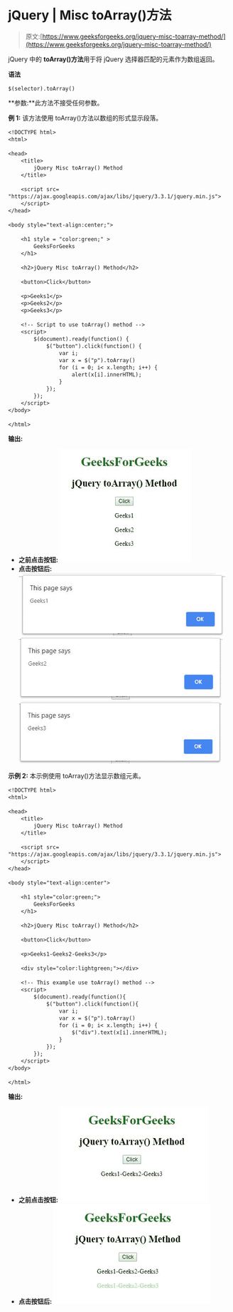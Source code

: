 # jQuery | Misc toArray()方法

> 原文:[https://www.geeksforgeeks.org/jquery-misc-toarray-method/](https://www.geeksforgeeks.org/jquery-misc-toarray-method/)

jQuery 中的 **toArray()方法**用于将 jQuery 选择器匹配的元素作为数组返回。

**语法**

```
$(selector).toArray()
```

**参数:**此方法不接受任何参数。

**例 1:** 该方法使用 toArray()方法以数组的形式显示段落。

```
<!DOCTYPE html>
<html>

<head> 
    <title>
        jQuery Misc toArray() Method
    </title>

    <script src=
"https://ajax.googleapis.com/ajax/libs/jquery/3.3.1/jquery.min.js">
    </script>
</head> 

<body style="text-align:center;">

    <h1 style = "color:green;" >  
        GeeksForGeeks
    </h1>  

    <h2>jQuery Misc toArray() Method</h2>

    <button>Click</button>

    <p>Geeks1</p>
    <p>Geeks2</p>
    <p>Geeks3</p>

    <!-- Script to use toArray() method -->
    <script>
        $(document).ready(function() {
            $("button").click(function() {
                var i;
                var x = $("p").toArray()
                for (i = 0; i< x.length; i++) {
                    alert(x[i].innerHTML);
                }
            });
        });
    </script>
</body>

</html>  
```

**输出:**

*   **之前点击按钮:**
    ![](img/76dac1a6db4eb5387d1ac0634ea7313f.png)
*   **点击按钮后:**
    ![](img/b4cfbf3c116730b12057860096f1ed15.png)
    ![](img/f702045129d6da99663083d83a3d8b27.png)
    ![](img/f8ef5d02364e0613b9746edd72ebb3cc.png)

**示例 2:** 本示例使用 toArray()方法显示数组元素。

```
<!DOCTYPE html>
<html>

<head> 
    <title>
        jQuery Misc toArray() Method
    </title>

    <script src=
"https://ajax.googleapis.com/ajax/libs/jquery/3.3.1/jquery.min.js">
    </script>
</head> 

<body style="text-align:center">

    <h1 style="color:green;">  
        GeeksForGeeks
    </h1>  

    <h2>jQuery Misc toArray() Method</h2>

    <button>Click</button>

    <p>Geeks1-Geeks2-Geeks3</p>

    <div style="color:lightgreen;"></div>

    <!-- This example use toArray() method -->
    <script>
        $(document).ready(function(){
            $("button").click(function(){
                var i;
                var x = $("p").toArray()
                for (i = 0; i< x.length; i++) {
                    $("div").text(x[i].innerHTML);
                }
            });
        });
    </script>
</body>

</html>  
```

**输出:**

*   **之前点击按钮:**
    ![](img/49fa133ef526597a4086b74c58efd351.png)
*   **点击按钮后:**
    ![](img/061f74aa27d3878ca3466cd0803b7db9.png)